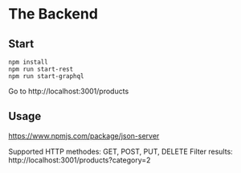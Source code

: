 # The Backend

## Start

```
npm install
npm run start-rest
npm run start-graphql
```

Go to http://localhost:3001/products

## Usage

https://www.npmjs.com/package/json-server

Supported HTTP methodes: GET, POST, PUT, DELETE
Filter results: http://localhost:3001/products?category=2

